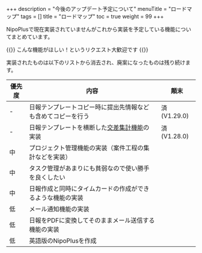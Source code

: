 +++
description = "今後のアップデート予定について"
menuTitle = "ロードマップ"
tags = []
title = "ロードマップ"
toc = true
weight = 99
+++

NipoPlusで現在実装されていませんがこれから実装を予定している機能についてまとめています。

{{<alice pos="right" icon="ok">}}
こんな機能がほしい！というリクエスト大歓迎です
{{</alice>}}

実装されたものは以下のリストから消去され、廃案になったものは残り続けます。

優先度|内容|顛末
---|---|---
-|日報テンプレートコピー時に提出先情報なども含めてコピーを行う|済(V1.29.0)
-|日報テンプレートを横断した[交差集計機能](/report/analytics/cross/)の実装|済(V1.28.0)
中|プロジェクト管理機能の実装（案件工程の集計などを実装）|
中|タスク管理があまりにも貧弱なので使い勝手を良くしたい|
中|日報作成と同時にタイムカードの作成ができるような機能の実装|
低|メール通知機能の実装|
低|日報をPDFに変換してそのままメール送信する機能の実装|
低|英語版のNipoPlusを作成|
